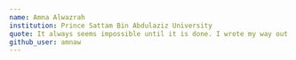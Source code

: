 ```yaml
---
name: Amna Alwazrah
institution: Prince Sattam Bin Abdulaziz University
quote: It always seems impossible until it is done. I wrote my way out.
github_user: amnaw
---
```

